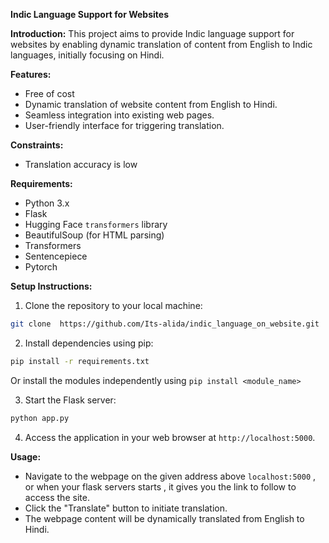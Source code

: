 **Indic Language Support for Websites**

**Introduction:**
This project aims to provide Indic language support for websites by enabling dynamic translation of content from English to Indic languages, initially focusing on Hindi.

**Features:**
- Free of cost
- Dynamic translation of website content from English to Hindi.
- Seamless integration into existing web pages.
- User-friendly interface for triggering translation.

**Constraints:**
- Translation accuracy is low

**Requirements:**
- Python 3.x
- Flask
- Hugging Face `transformers` library
- BeautifulSoup (for HTML parsing)
- Transformers
- Sentencepiece
- Pytorch

**Setup Instructions:**
1. Clone the repository to your local machine:

```bash
git clone  https://github.com/Its-alida/indic_language_on_website.git
```

2. Install dependencies using pip:

```bash
pip install -r requirements.txt
```
Or install the modules independently using ```pip install <module_name>```

3. Start the Flask server:

```bash
python app.py
```

4. Access the application in your web browser at `http://localhost:5000`.

**Usage:**
- Navigate to the webpage on the given address above ```localhost:5000``` , or when your flask servers starts , it gives you the link to follow to access the site.
- Click the "Translate" button to initiate translation.
- The webpage content will be dynamically translated from English to Hindi.
